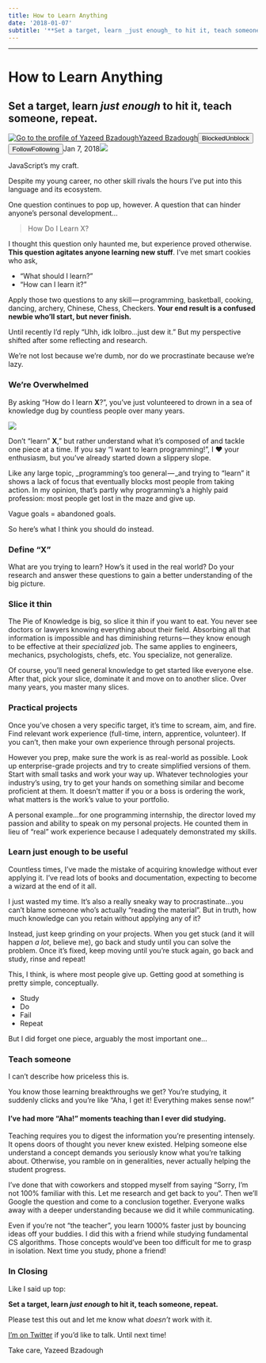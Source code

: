 ```yaml
---
title: How to Learn Anything
date: '2018-01-07'
subtitle: '**Set a target, learn _just enough_ to hit it, teach someone, repeat.**'
---
```


* * *

# How to Learn Anything

## **Set a target, learn _just enough_ to hit it, teach someone, repeat.**

[![Go to the profile of Yazeed Bzadough](https://cdn-images-1.medium.com/fit/c/100/100/1*D0_8f6gW_H8ufCLRpsjVtA@2x.jpeg)](https://medium.freecodecamp.org/@yazeedb?source=post_header_lockup)[Yazeed Bzadough](https://medium.freecodecamp.org/@yazeedb)<span class="followState js-followState" data-user-id="93124e8e38fc"><button class="button button--smallest u-noUserSelect button--withChrome u-baseColor--buttonNormal button--withHover button--unblock js-unblockButton u-marginLeft10 u-xs-hide" data-action="sign-up-prompt" data-sign-in-action="toggle-block-user" data-requires-token="true" data-redirect="https://medium.freecodecamp.org/how-to-learn-anything-1f1324e5ef81" data-action-source="post_header_lockup"><span class="button-label  button-defaultState">Blocked</span><span class="button-label button-hoverState">Unblock</span></button><button class="button button--primary button--smallest button--dark u-noUserSelect button--withChrome u-accentColor--buttonDark button--follow js-followButton u-marginLeft10 u-xs-hide" data-action="sign-up-prompt" data-sign-in-action="toggle-subscribe-user" data-requires-token="true" data-redirect="https://medium.com/_/subscribe/user/93124e8e38fc" data-action-source="post_header_lockup-93124e8e38fc-------------------------follow_byline"><span class="button-label  button-defaultState js-buttonLabel">Follow</span><span class="button-label button-activeState">Following</span></button></span><time datetime="2018-01-07T10:33:05.317Z">Jan 7, 2018</time><span class="middotDivider u-fontSize12"></span><span class="readingTime" title="4 min read"></span>![](https://cdn-images-1.medium.com/max/1600/1*TG8MtkhYGVnfR21hcOIsdg.jpeg)

JavaScript’s my craft.

Despite my young career, no other skill rivals the hours I’ve put into this language and its ecosystem.

One question continues to pop up, however. A question that can hinder anyone’s personal development…

> How Do I Learn X?

I thought this question only haunted me, but experience proved otherwise. **This question agitates anyone learning new stuff**. I’ve met smart cookies who ask,

*   “What should I learn?”
*   “How can I learn it?”

Apply those two questions to any skill — programming, basketball, cooking, dancing, archery, Chinese, Chess, Checkers. **Your end result is a confused newbie who’ll start, but never finish.**

Until recently I’d reply “Uhh, idk lolbro…just dew it.” But my perspective shifted after some reflecting and research.

We’re not lost because we’re dumb, nor do we procrastinate because we’re lazy.

### We’re Overwhelmed

By asking “How do I learn **X**?”, you’ve just volunteered to drown in a sea of knowledge dug by countless people over many years.

![](https://cdn-images-1.medium.com/max/1600/1*-lip49A_DUn3WwNpHhljRw.jpeg)

Don’t “learn” **X**,” but rather understand what it’s composed of and tackle one piece at a time. If you say “I want to learn programming!”, I ❤️ your enthusiasm, but you’ve already started down a slippery slope.

Like any large topic, _programming’s too general — _and trying to “learn” it shows a lack of focus that eventually blocks most people from taking action. In my opinion, that’s partly why programming’s a highly paid profession: most people get lost in the maze and give up.

Vague goals = abandoned goals.

So here’s what I think you should do instead.

### Define “X”

What are you trying to learn? How’s it used in the real world? Do your research and answer these questions to gain a better understanding of the big picture.

### Slice it thin

The Pie of Knowledge is big, so slice it thin if you want to eat. You never see doctors or lawyers knowing everything about their field. Absorbing all that information is impossible and has diminishing returns — they know enough to be effective at their _specialized_ job. The same applies to engineers, mechanics, psychologists, chefs, etc. You specialize, not generalize.

Of course, you’ll need general knowledge to get started like everyone else. After that, pick your slice, dominate it and move on to another slice. Over many years, you master many slices.

### Practical projects

Once you’ve chosen a very specific target, it’s time to scream, aim, and fire. Find relevant work experience (full-time, intern, apprentice, volunteer). If you can’t, then make your own experience through personal projects.

However you prep, make sure the work is as real-world as possible. Look up enterprise-grade projects and try to create simplified versions of them. Start with small tasks and work your way up. Whatever technologies your industry’s using, try to get your hands on something similar and become proficient at them. It doesn’t matter if you or a boss is ordering the work, what matters is the work’s value to your portfolio.

A personal example…for one programming internship, the director loved my passion and ability to speak on my personal projects. He counted them in lieu of “real” work experience because I adequately demonstrated my skills.

### Learn just enough to be useful

Countless times, I’ve made the mistake of acquiring knowledge without ever applying it. I’ve read lots of books and documentation, expecting to become a wizard at the end of it all.

I just wasted my time. It’s also a really sneaky way to procrastinate…you can’t blame someone who’s actually “reading the material”. But in truth, how much knowledge can you retain without applying any of it?

Instead, just keep grinding on your projects. When you get stuck (and it will happen _a lot_, believe me), go back and study until you can solve the problem. Once it’s fixed, keep moving until you’re stuck again, go back and study, rinse and repeat!

This, I think, is where most people give up. Getting good at something is pretty simple, conceptually.

*   Study
*   Do
*   Fail
*   Repeat

But I did forget one piece, arguably the most important one…

### Teach someone

I can’t describe how priceless this is.

You know those learning breakthroughs we get? You’re studying, it suddenly clicks and you’re like “Aha, I get it! Everything makes sense now!”

#### **I’ve had more “Aha!” moments teaching than I ever did studying.**

Teaching requires you to digest the information you’re presenting intensely. It opens doors of thought you never knew existed. Helping someone else understand a concept demands you seriously know what you’re talking about. Otherwise, you ramble on in generalities, never actually helping the student progress.

I’ve done that with coworkers and stopped myself from saying “Sorry, I’m not 100% familiar with this. Let me research and get back to you”. Then we’ll Google the question and come to a conclusion together. Everyone walks away with a deeper understanding because we did it while communicating.

Even if you’re not “the teacher”, you learn 1000% faster just by bouncing ideas off your buddies. I did this with a friend while studying fundamental CS algorithms. Those concepts would’ve been too difficult for me to grasp in isolation. Next time you study, phone a friend!

### In Closing

Like I said up top:

**Set a target, learn _just enough_ to hit it, teach someone, repeat.**

Please test this out and let me know what _doesn’t_ work with it.

[I’m on Twitter](https://twitter.com/yazeedBee) if you’d like to talk. Until next time!

Take care,
Yazeed Bzadough
  